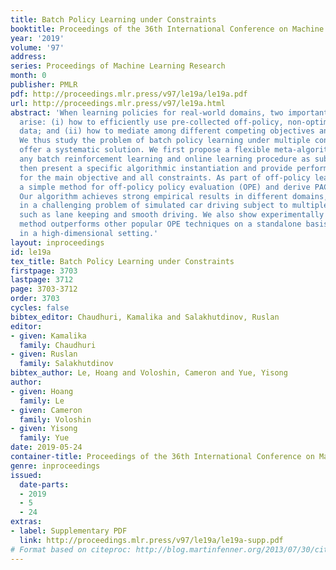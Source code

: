 ```yaml
---
title: Batch Policy Learning under Constraints
booktitle: Proceedings of the 36th International Conference on Machine Learning
year: '2019'
volume: '97'
address: 
series: Proceedings of Machine Learning Research
month: 0
publisher: PMLR
pdf: http://proceedings.mlr.press/v97/le19a/le19a.pdf
url: http://proceedings.mlr.press/v97/le19a.html
abstract: 'When learning policies for real-world domains, two important questions
  arise: (i) how to efficiently use pre-collected off-policy, non-optimal behavior
  data; and (ii) how to mediate among different competing objectives and constraints.
  We thus study the problem of batch policy learning under multiple constraints, and
  offer a systematic solution. We first propose a flexible meta-algorithm that admits
  any batch reinforcement learning and online learning procedure as subroutines. We
  then present a specific algorithmic instantiation and provide performance guarantees
  for the main objective and all constraints. As part of off-policy learning, we propose
  a simple method for off-policy policy evaluation (OPE) and derive PAC-style bounds.
  Our algorithm achieves strong empirical results in different domains, including
  in a challenging problem of simulated car driving subject to multiple constraints
  such as lane keeping and smooth driving. We also show experimentally that our OPE
  method outperforms other popular OPE techniques on a standalone basis, especially
  in a high-dimensional setting.'
layout: inproceedings
id: le19a
tex_title: Batch Policy Learning under Constraints
firstpage: 3703
lastpage: 3712
page: 3703-3712
order: 3703
cycles: false
bibtex_editor: Chaudhuri, Kamalika and Salakhutdinov, Ruslan
editor:
- given: Kamalika
  family: Chaudhuri
- given: Ruslan
  family: Salakhutdinov
bibtex_author: Le, Hoang and Voloshin, Cameron and Yue, Yisong
author:
- given: Hoang
  family: Le
- given: Cameron
  family: Voloshin
- given: Yisong
  family: Yue
date: 2019-05-24
container-title: Proceedings of the 36th International Conference on Machine Learning
genre: inproceedings
issued:
  date-parts:
  - 2019
  - 5
  - 24
extras:
- label: Supplementary PDF
  link: http://proceedings.mlr.press/v97/le19a/le19a-supp.pdf
# Format based on citeproc: http://blog.martinfenner.org/2013/07/30/citeproc-yaml-for-bibliographies/
---
```

